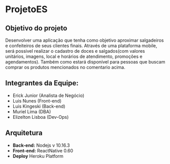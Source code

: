 # ProjetoES

**Objetivo do projeto**
-----------------------

Desenvolver uma aplicação que tenha como objetivo aproximar salgadeiros e confeiteiros de seus clientes finais.
    Através de uma plataforma mobile, será possivel realizar o cadastro de doces e salgados(com valores unitários, imagens, local e horários de atendimento, promoções e agendamentos). Também como estará disponível para pessoas que buscam comprar os produtos mencionados no comentario acima.
    

 **Integrantes da Equipe:**
 --------------------------
  * Erick Junior (Analista de Negócio)
  * Luis Nunes (Front-end)
  * Luis Kingeski (Back-end)
  * Muriel Lima (DBA)
  * Elizelton Lisboa (Dev-Ops)

**Arquitetura**
---------------

* __Back-end:__ Nodejs v 10.16.3
* __Front-end:__ ReactNative 0.60
* __Deploy__ Heroku Platform
